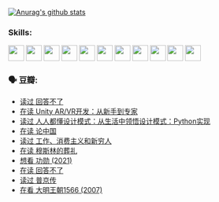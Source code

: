 
[![Anurag's github stats](https://github-readme-stats.vercel.app/api?username=w940853815)](https://github.com/anuraghazra/github-readme-stats)

### Skills:

<code><img height="32" src="https://cdn.jsdelivr.net/npm/simple-icons@v5/icons/python.svg"></code>
<code><img height="32" src="https://cdn.jsdelivr.net/npm/simple-icons@v5/icons/javascript.svg"></code>
<code><img height="32" src="https://cdn.jsdelivr.net/npm/simple-icons@v5/icons/django.svg"></code>
<code><img height="32" src="https://cdn.jsdelivr.net/npm/simple-icons@v5/icons/flask.svg"></code>
<code><img height="32" src="https://cdn.jsdelivr.net/npm/simple-icons@v5/icons/vuetify.svg"></code>
<code><img height="32" src="https://cdn.jsdelivr.net/npm/simple-icons@v5/icons/git.svg"></code>
<code><img height="32" src="https://cdn.jsdelivr.net/npm/simple-icons@v5/icons/docker.svg"></code>
<code><img height="32" src="https://cdn.jsdelivr.net/npm/simple-icons@v5/icons/postgresql.svg"></code>
<code><img height="32" src="https://cdn.jsdelivr.net/npm/simple-icons@v5/icons/elasticsearch.svg"></code>
<code><img height="32" src="https://cdn.jsdelivr.net/npm/simple-icons@v5/icons/macos.svg"></code>
<code><img height="32" src="https://cdn.jsdelivr.net/npm/simple-icons@v5/icons/linux.svg"></code>

### 🗣 豆瓣:

<!-- DOUBAN-ACTIVITIES:START -->
- [读过 回答不了](https://www.douban.com/people/136069238/status/3812155932/?_i=48714681)
- [在读 Unity AR/VR开发：从新手到专家](https://www.douban.com/people/136069238/status/3810864648/?_i=48714681)
- [读过 人人都懂设计模式：从生活中领悟设计模式：Python实现](https://www.douban.com/people/136069238/status/3806334005/?_i=48714681)
- [在读 论中国](https://www.douban.com/people/136069238/status/3805671678/?_i=48714681)
- [读过 工作、消费主义和新穷人](https://www.douban.com/people/136069238/status/3803834644/?_i=48714681)
- [在读 穆斯林的葬礼](https://www.douban.com/people/136069238/status/3802824932/?_i=48714681)
- [想看 功勋‎ (2021)](https://www.douban.com/people/136069238/status/3802127044/?_i=48714681)
- [在读 回答不了](https://www.douban.com/people/136069238/status/3802078489/?_i=48714681)
- [读过 普京传](https://www.douban.com/people/136069238/status/3802076688/?_i=48714681)
- [在看 大明王朝1566‎ (2007)](https://www.douban.com/people/136069238/status/3800275133/?_i=48714681)
<!-- DOUBAN-ACTIVITIES:END -->
<!--
**w940853815/w940853815** is a ✨ _special_ ✨ repository because its `README.md` (this file) appears on your GitHub profile.

Here are some ideas to get you started:

- 🔭 I’m currently working on ...
- 🌱 I’m currently learning ...
- 👯 I’m looking to collaborate on ...
- 🤔 I’m looking for help with ...
- 💬 Ask me about ...
- 📫 How to reach me: ...
- 😄 Pronouns: ...
- ⚡ Fun fact: ...
-->
